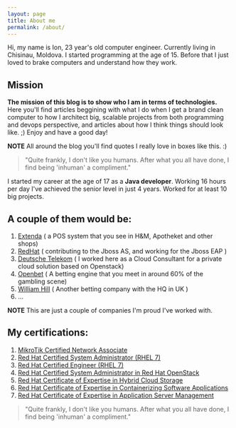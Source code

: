 ```yaml
---
layout: page
title: About me
permalink: /about/
---
```


Hi, my name is Ion, 23 year's old computer engineer. Currently living in Chisinau, Moldova.
I started programming at the age of 15. Before that I just loved to brake computers and understand
how they work. 

## Mission
**The mission of this blog is to show who I am in terms of technologies.**
Here you'll find articles beggining with what I do when I get a brand clean computer to how I architect 
big, scalable projects from both programming and devops perspective, and articles about how I think things should look like. ;)
Enjoy and have a good day!

**NOTE** All around the blog you'll find quotes I really love in boxes like this. :)

> "Quite frankly, I don't like you humans. After what you all have done,
I find being 'inhuman' a compliment."



<div class="divider"></div>

I started my career at the age of 17 as a **Java developer**.
Working 16 hours per day I've achieved the senior level in just 4 years.
Worked for at least 10 big projects. 

## A couple of them would be:

1. <a href="https://www.extenda.com/">Extenda</a> ( a POS system that you see in H&M, Apotheket and other shops)
2. <a href="https://www.redhat.com/en">RedHat</a> ( contributing to the Jboss AS, and working for the Jboss EAP )
3. <a href="https://www.telekom.com/en">Deutsche Telekom</a> ( I worked here as a Cloud Consultant for a private cloud solution based on Openstack) 
4. <a href="https://openbet.com">Openbet</a> ( A betting engine that you meet in around 60% of the gambling scene)
5. <a href="https://williamhill.com">William Hill</a> ( Another betting company with the HQ in UK )
6. ...

**NOTE** This are just a couple of companies I'm proud I've worked with.

<div class="divider"></div>


## My certifications:

1. <a href="https://www.mikrotik.com/training/certificates/b48483cdc5e142b2f47"> MikroTik Certified Network Associate</a>
2. <a href="https://www.redhat.com/rhtapps/services/verify/?certId=160-056-479&isSearch=False&verify=Verify">Red Hat Certified System Administrator (RHEL 7)</a>
3. <a href="https://www.redhat.com/rhtapps/services/verify/?certId=160-056-479&isSearch=False&verify=Verify">Red Hat Certified Engineer (RHEL 7)</a>
4. <a href="https://www.redhat.com/rhtapps/services/verify/?certId=160-056-479&isSearch=False&verify=Verify">Red Hat Certified System Administrator in Red Hat OpenStack</a>
5. <a href="https://www.redhat.com/rhtapps/services/verify/?certId=160-056-479&isSearch=False&verify=Verify">Red Hat Certificate of Expertise in Hybrid Cloud Storage</a>
6. <a href="https://www.redhat.com/rhtapps/services/verify/?certId=160-056-479&isSearch=False&verify=Verify">Red Hat Certificate of Expertise in Containerizing Software Applications</a>
7. <a href="https://www.redhat.com/rhtapps/services/verify/?certId=160-056-479&isSearch=False&verify=Verify">Red Hat Certificate of Expertise in Application Server Management</a>

> "Quite frankly, I don't like you humans. After what you all have done,
I find being 'inhuman' a compliment."



 
